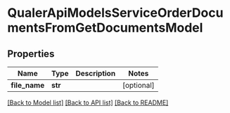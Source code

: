 # QualerApiModelsServiceOrderDocumentsFromGetDocumentsModel

## Properties
Name | Type | Description | Notes
------------ | ------------- | ------------- | -------------
**file_name** | **str** |  | [optional] 

[[Back to Model list]](../README.md#documentation-for-models) [[Back to API list]](../README.md#documentation-for-api-endpoints) [[Back to README]](../README.md)


